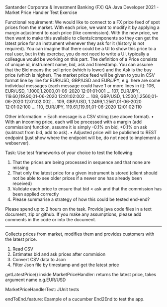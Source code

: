 Santander Corporate & Investment Banking (FX)
QA Java Developer 2021 - Market Price Handler Test Exercise

Functional requirement:
We would like to connect to a FX price feed of spot prices from the market. With each price, we want to modify it by applying a margin adjustment to each price (like commission). 
With the new price, we then want to make this available to clients/components so they can get the latest price for an instrument whenever they ask for it (history is not required).
You can imagine that there could be a UI to show this price to a real user, but in this exercise, you do not need to write a UI, typically a colleague would be working on this part.
The definition of a Price consists of unique id, instrument name, bid, ask and timestamp. You can assume that the Bid means the sell price (which is lower) and the Ask is the buy price (which is higher).
The market price feed will be given to you in CSV format line by line for EUR/USD, GBP/USD and EUR/JPY, e.g. here are some individual messages (each message could have 1 or more lines in it):
106, EUR/USD, 1.1000,1.2000,01-06-2020 12:01:01:001
…
107, EUR/JPY, 119.60,119.90,01-06-2020 12:01:02:002
…
108, GBP/USD, 1.2500,1.2560,01-06-2020 12:01:02:002
…
109, GBP/USD, 1.2499,1.2561,01-06-2020 12:01:02:100
…
110, EUR/JPY, 119.61,119.91,01-06-2020 12:01:02:110

Other information:
•	Each message is a CSV string (see above format).
•	With an incoming price, each will be processed with a margin (add commission) function, assume it is simply  -0.1% on bid, +0.1% on ask (subtract from bid, add to ask). 
•	Adjusted price will be published to REST endpoint (just show where the endpoint will be, do not need to implement a webserver).

Task:
Use test frameworks of your choice to test the following:
1)	That the prices are being processed in sequence and that none are missing
2)	That only the latest price for a given instrument is stored (client should not be able to see older prices if a newer one has already been received)
3)	Validate each price to ensure that bid < ask and that the commission has been applied correctly
4)	Please summarise a strategy of how this could be tested end-end?

Please spend up to 2 hours on the task. Provide java code files in a text document, zip or github.  If you make any assumptions, please add comments in the code or into the document.
<End>



*******************************
Collects prices from market, modifies them and provides customers with the latest price.

1. Read CSV
2. Estimates bid and ask prices after commision
3. Convert CSV data to Json
4. Filter Json file by timestamp and get the latest price


getLatestPrice() inside MarketPriceHandler: returns the latest price, takes argument name e.g.EUR/USD

MarketPriceHandlerTest: JUnit tests

endToEnd.feature: Example of a cucumber End2End to test the app.


